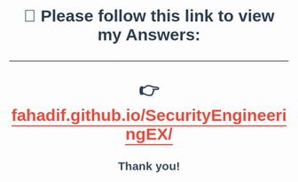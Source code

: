 <h1 style="font-size: 30px; color: #2c3e50; text-align: center; font-family: 'Arial', sans-serif;">
  🌟 Please follow this link to view my Answers:
<hr>
👉<a href="https://fahadif.github.io/SecurityEngineeringEX/" target="_blank" style="color: #e74c3c; font-weight: bold; text-decoration: none; border-bottom: 2px solid #e74c3c; padding-bottom: 2px;">
    fahadif.github.io/SecurityEngineeringEX/
  </a> 
</h1>

<h2 style="text-align: center; color: #34495e; font-family: 'Arial', sans-serif;">Thank you!</h2>
